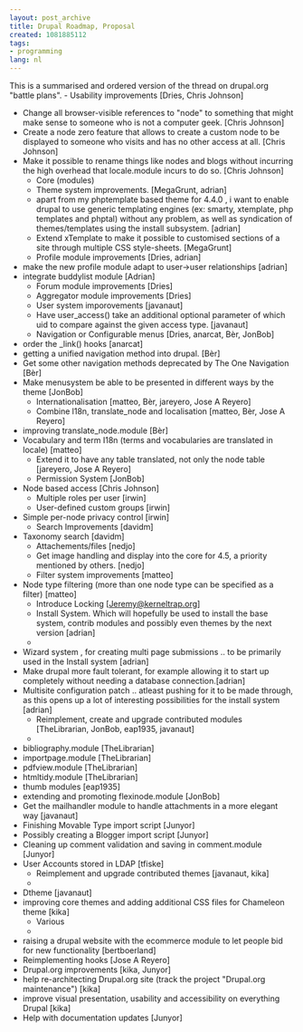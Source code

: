 ```yaml
---
layout: post_archive
title: Drupal Roadmap, Proposal
created: 1081885112
tags:
- programming
lang: nl
---
```

  This is a summarised and ordered version of the thread on drupal.org "battle plans".<!--break-->        - Usability improvements [Dries, Chris Johnson]              
 - Change all browser-visible references to "node" to        something that might make sense to someone who is not a        computer geek. [Chris Johnson]        
 - Create a node zero feature that allows to create a        custom node to be displayed to someone who visits and has        no other access at all. [Chris Johnson]        
 - Make it possible to rename things like nodes and blogs        without incurring the high overhead that locale.module        incurs to do so. [Chris Johnson]          
    - Core (modules)
    - Theme system improvements. [MegaGrunt, adrian]
    - apart from my phptemplate based theme for 4.4.0 , i want to    enable drupal to use generic templating engines (ex: smarty,    xtemplate, php templates and phptal) without any problem, as    well as syndication of themes/templates using the install    subsystem. [adrian]
    - Extend xTemplate to make it possible to customised sections    of a site through multiple CSS style-sheets. [MegaGrunt]
    - Profile module improvements [Dries, adrian]              
 - make the new profile module adapt to user->user        relationships [adrian]        
 - integrate buddylist module [Adrian]          
    - Forum module improvements [Dries]
    - Aggregator module improvements [Dries]
    - User system imporovements [javanaut]
    - Have user_access() take an additional optional parameter of    which uid to compare against the given access type.    [javanaut]
    - Navigation or Configurable menus [Dries, anarcat,    Bèr, JonBob]              
 - order the _link() hooks [anarcat]        
 - getting a unified navigation method into drupal.        [Bèr]        
 - Get some other navigation methods deprecated by The One        Navigation [Bèr]        
 - Make menusystem be able to be presented in different        ways by the theme [JonBob]          
    - Internationalisation [matteo, B&egrave;r, jareyero, Jose A    Reyero]
    - Combine l18n, translate_node and localisation [matteo,    Bèr, Jose A Reyero]              
 - improving translate_node.module [Bèr]        
 - Vocabulary and term I18n (terms and vocabularies are        translated in locale) [matteo]          
    - Extend it to have any table translated, not only the node    table [jareyero, Jose A Reyero]
    - Permission System [JonBob]              
 - Node based access [Chris Johnson]          
    - Multiple roles per user [irwin]
    - User-defined custom groups [irwin]              
 - Simple per-node privacy control [irwin]          
    - Search Improvements [davidm]              
 - Taxonomy search [davidm]          
    - Attachements/files [nedjo]
    - Get image handling and display into the core for 4.5, a    priority mentioned by others. [nedjo]
    - Filter system improvements [matteo]              
 - Node type filtering (more than one node type can be        specified as a filter) [matteo]          
    - Introduce Locking [Jeremy@kerneltrap.org]
    - Install System. Which will hopefully be used to install the    base system, contrib modules and possibly even themes by the    next version [adrian]
    -               
 - Wizard system , for creating multi page submissions ..        to be primarily used in the Install system [adrian]        
 - Make drupal more fault tolerant, for example allowing        it to start up completely without needing a database        connection.[adrian]        
 - Multisite configuration patch .. atleast pushing for it        to be made through, as this opens up a lot of interesting        possibilities for the install system [adrian]          
    - Reimplement, create and upgrade contributed modules    [TheLibrarian, JonBob, eap1935, javanaut]
    -               
 - bibliography.module [TheLibrarian]        
 - importpage.module [TheLibrarian]        
 - pdfview.module [TheLibrarian]        
 - htmltidy.module [TheLibrarian]        
 - thumb modules [eap1935]        
 - extending and promoting flexinode.module [JonBob]        
 - Get the mailhandler module to handle attachments in a        more elegant way [javanaut]        
 - Finishing Movable Type import script [Junyor]        
 - Possibly creating a Blogger import script [Junyor]        
 - Cleaning up comment validation and saving in        comment.module [Junyor]        
 - User Accounts stored in LDAP [tfiske]          
    - Reimplement and upgrade contributed themes [javanaut,    kika]
    -               
 - Dtheme [javanaut]        
 - improving core themes and adding additional CSS files        for Chameleon theme [kika]          
    - Various
    -               
 - raising a drupal website with the ecommerce module to        let people bid for new functionality [bertboerland]        
 - Reimplementing hooks [Jose A Reyero]        
 - Drupal.org improvements [kika, Junyor]        
 - help re-architecting Drupal.org site (track the project        "Drupal.org maintenance") [kika]        
 - improve visual presentation, usability and        accessibility on everything Drupal [kika]        
 - Help with documentation updates [Junyor]          
  
